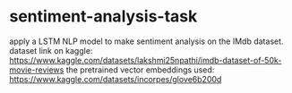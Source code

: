 # sentiment-analysis-task
apply a LSTM NLP model to make sentiment analysis on the IMdb dataset.
dataset link on kaggle: https://www.kaggle.com/datasets/lakshmi25npathi/imdb-dataset-of-50k-movie-reviews
the pretrained vector embeddings used: https://www.kaggle.com/datasets/incorpes/glove6b200d
